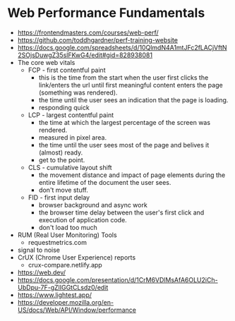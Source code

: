 # Web Performance Fundamentals

* <https://frontendmasters.com/courses/web-perf/>
* <https://github.com/toddhgardner/perf-training-website>
* <https://docs.google.com/spreadsheets/d/10QlmdN4A1mtJFc2fLACjVftN2SOjsDuwgZ35slFKwG4/edit#gid=828938081>
* The core web vitals
  * FCP - first contentful paint
    * this is the time from the start when the user first clicks the link/enters the url until first meaningful content enters the page (something was rendered).
    * the time until the user sees an indication that the page is loading.
    * responding quick
  * LCP - largest contentful paint
    * the time at which the largest percentage of the screen was rendered.
    * measured in pixel area.
    * the time until the user sees most of the page and belives it (almost) ready.
    * get to the point.
  * CLS - cumulative layout shift
    * the movement distance and impact of page elements during the entire lifetime of the document the user sees.
    * don't move stuff.
  * FID - first input delay
    * browser background and async work
    * the browser time delay between the user's first click and execution of application code.
    * don't load too much
* RUM (Real User Monitoring) Tools
  * requestmetrics.com
* signal to noise
* CrUX (Chrome User Experience) reports
  * crux-compare.netlify.app
* <https://web.dev/>
* <https://docs.google.com/presentation/d/1CrM6VDlMsAfA6OLU2iCh-UbDpu-7F-gZlIGGtCLsdz0/edit>
* <https://www.lightest.app/>
* <https://developer.mozilla.org/en-US/docs/Web/API/Window/performance>